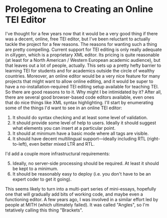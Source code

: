 # Prolegomena to Creating an Online TEI Editor

I've thought for a few years now that it would be a very good thing if there was a decent, online, free TEI editor, but I've been reluctant to actually tackle the project for a few reasons. The reasons for wanting such a thing are pretty compelling. Current support for TEI editing is only really adequate in oXygen, which is a proprietary XML editor. Its pricing is quite reasonable (at least for a North American / Western European academic audience), but that leaves out a lot of people, actually. This sets up a pretty hefty barrier to learning TEI for students and for academics outside the circle of wealthy countries. Moreover, an online editor would be a very nice feature for many projects that might want to allow online editing, and it would be super to have a no-installation-required TEI editing setup available for teaching TEI. So there are good reasons to to it. Why might I be intimidated by it? After all, there are several good browser-based code editors available, even ones that do nice things like XML syntax highlighting. I'll start by enumerating some of the things I'd want to see in an online TEI editor:

1. It should do syntax checking and at least some level of validation.
2. It should provide some level of help to users. Ideally it should suggest what elements you can insert at a particular point.
3. It should at minimum have a basic mode where all tags are visible.
4. It should have decent multilingual support—ideally including RTL (right-to-left), even better mixed LTR and RTL.

I'd add a couple more infrastructural requirements:

5. Ideally, no server-side processing should be required. At least it should be kept to a minimum.
6. It should be reasonably easy to deploy (i.e. you don't have to be an expert coder to get it going).

This seems likely to turn into a multi-part series of mini-essays, hopefully one that will gradually add bits of working code, and maybe even a functioning editor. A few years ago, I was involved in a similar effort led by people at MITH (which ultimately failed). It was called "Angles", so I'm tetatively calling this thing "Brackets".
